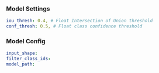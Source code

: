 ### Model Settings
```yaml
iou_thresh: 0.4, # Float Intersection of Union threshold
conf_thresh: 0.5, # Float class confidence threshold
```


### Model Config
```yaml
input_shape:
filter_class_ids:
model_path:
```